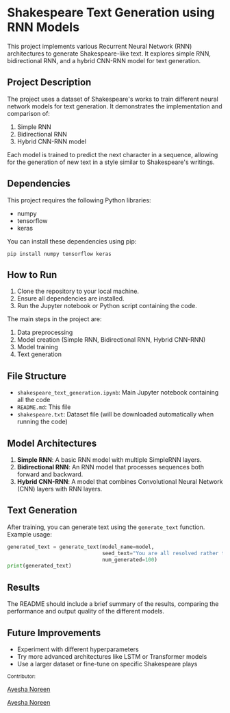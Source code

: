 # Shakespeare Text Generation using RNN Models

This project implements various Recurrent Neural Network (RNN) architectures to generate Shakespeare-like text. It explores simple RNN, bidirectional RNN, and a hybrid CNN-RNN model for text generation.

## Project Description

The project uses a dataset of Shakespeare's works to train different neural network models for text generation. It demonstrates the implementation and comparison of:

1. Simple RNN
2. Bidirectional RNN
3. Hybrid CNN-RNN model

Each model is trained to predict the next character in a sequence, allowing for the generation of new text in a style similar to Shakespeare's writings.

## Dependencies

This project requires the following Python libraries:

- numpy
- tensorflow
- keras

You can install these dependencies using pip:

```
pip install numpy tensorflow keras
```

## How to Run

1. Clone the repository to your local machine.
2. Ensure all dependencies are installed.
3. Run the Jupyter notebook or Python script containing the code.

The main steps in the project are:

1. Data preprocessing
2. Model creation (Simple RNN, Bidirectional RNN, Hybrid CNN-RNN)
3. Model training
4. Text generation

## File Structure

- `shakespeare_text_generation.ipynb`: Main Jupyter notebook containing all the code
- `README.md`: This file
- `shakespeare.txt`: Dataset file (will be downloaded automatically when running the code)

## Model Architectures

1. **Simple RNN**: A basic RNN model with multiple SimpleRNN layers.
2. **Bidirectional RNN**: An RNN model that processes sequences both forward and backward.
3. **Hybrid CNN-RNN**: A model that combines Convolutional Neural Network (CNN) layers with RNN layers.

## Text Generation

After training, you can generate text using the `generate_text` function. Example usage:

```python
generated_text = generate_text(model_name=model,
                               seed_text="You are all resolved rather to die than to famish?",
                               num_generated=100)
print(generated_text)
```

## Results

The README should include a brief summary of the results, comparing the performance and output quality of the different models.

## Future Improvements

- Experiment with different hyperparameters
- Try more advanced architectures like LSTM or Transformer models
- Use a larger dataset or fine-tune on specific Shakespeare plays

<sub>Contributor:

[Ayesha Noreen](https://www.linkedin.com/in/khatoonintech/)

<a href="https://www.linkedin.com/in/Khatoonintech/" target="_blank">Ayesha Noreen</a><br>
